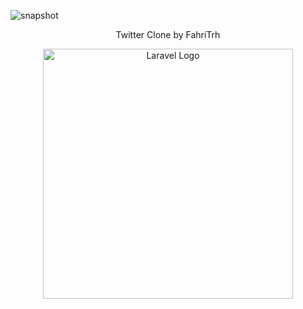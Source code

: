 ![snapshot](https://github.com/fahriTrh/twitter-clone/assets/141041101/f28ab2e8-e407-4de9-946b-03a5f849f753)
<p align='center'>Twitter Clone by <a href='https://github.com/fahriTrh'></a>FahriTrh</p>
<p align="center"><a href="https://laravel.com" target="_blank"><img src="https://raw.githubusercontent.com/laravel/art/master/logo-lockup/5%20SVG/2%20CMYK/1%20Full%20Color/laravel-logolockup-cmyk-red.svg" width="400" alt="Laravel Logo"></a></p>


